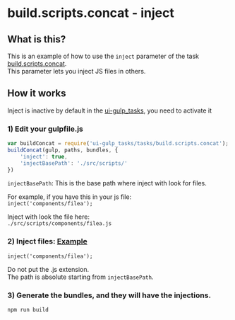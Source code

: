 # build.scripts.concat - inject

## What is this?
This is an example of how to use the `inject` parameter of the task [build.scripts.concat](https://github.com/mercadolibre/ui-gulp_tasks/blob/master/tasks/build.scripts.concat.js).  
This parameter lets you inject JS files in others.

## How it works
Inject is inactive by default in the [ui-gulp_tasks](https://github.com/mercadolibre/ui-gulp_tasks), you need to activate it

### 1) Edit your gulpfile.js
```js
var buildConcat = require('ui-gulp_tasks/tasks/build.scripts.concat');
buildConcat(gulp, paths, bundles, {
    'inject': true,
    'injectBasePath': './src/scripts/'
})
```
`injectBasePath`: This is the base path where inject with look for files. 

For example, if you have this in your js file:  
`inject('components/filea');`  

Inject with look the file here:  
`./src/scripts/components/filea.js`

### 2) Inject files: [Example](https://github.com/fallemand/build.scripts.inject/blob/master/ui-app/src/scripts/components/a.js)  
```
inject('components/filea');
```
Do not put the .js extension.  
The path is absolute starting from `injectBasePath`.  

### 3) Generate the bundles, and they will have the injections.  
```
npm run build
```
 
